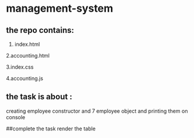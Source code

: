 # management-system

## the repo contains:

1. index.html

2.accounting.html

3.index.css

4.accounting.js

## the task is about :

creating employee constructor and 7 employee object and printing them on console

##complete the task render the table
